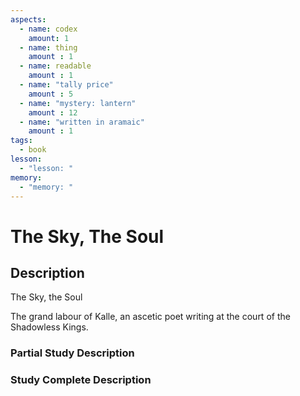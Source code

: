 ```yaml
---
aspects: 
  - name: codex
    amount: 1
  - name: thing
    amount : 1
  - name: readable
    amount : 1
  - name: "tally price"
    amount : 5
  - name: "mystery: lantern"
    amount : 12
  - name: "written in aramaic"
    amount : 1
tags:
  - book
lesson:
  - "lesson: "
memory:
  - "memory: "
---
```


# The Sky, The Soul

## Description
The Sky, the Soul

The grand labour of Kalle, an ascetic poet writing at the court of the Shadowless Kings.
### Partial Study Description

### Study Complete Description
